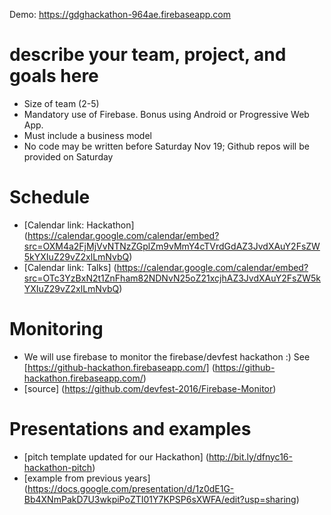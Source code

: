 Demo: https://gdghackathon-964ae.firebaseapp.com

# describe your team, project, and goals here

- Size of team (2-5)
- Mandatory use of Firebase. Bonus using Android or Progressive Web App.
- Must include a business model
- No code may be written before Saturday Nov 19; Github repos will be provided on Saturday

# Schedule
<!---
- [schedule] (https://docs.google.com/spreadsheets/d/1ObVweavGyCD0uSd9dS_t2vKsTwBAIjPOSWiVCclh78Y/edit?usp=sharing)
-->
- [Calendar link: Hackathon] (https://calendar.google.com/calendar/embed?src=OXM4a2FjMjVvNTNzZGplZm9vMmY4cTVrdGdAZ3JvdXAuY2FsZW5kYXIuZ29vZ2xlLmNvbQ)
- [Calendar link: Talks] (https://calendar.google.com/calendar/embed?src=OTc3YzBxN2t1ZnFham82NDNvN25oZ21xcjhAZ3JvdXAuY2FsZW5kYXIuZ29vZ2xlLmNvbQ)

# Monitoring
- We will use firebase to monitor the firebase/devfest hackathon :)  See [https://github-hackathon.firebaseapp.com/] (https://github-hackathon.firebaseapp.com/)
- [source] (https://github.com/devfest-2016/Firebase-Monitor)

# Presentations and examples
- [pitch template updated for our Hackathon] (http://bit.ly/dfnyc16-hackathon-pitch)
- [example from previous years] (https://docs.google.com/presentation/d/1z0dE1G-Bb4XNmPakD7U3wkpiPoZTI01Y7KPSP6sXWFA/edit?usp=sharing)
